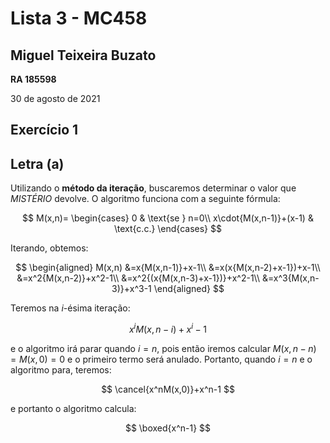# Lista 3 - MC458

## Miguel Teixeira Buzato
**RA 185598**

30 de agosto de 2021

## Exercício 1

## Letra (a)

Utilizando o **método da iteração**, buscaremos determinar o valor que *MISTÉRIO* devolve.
O algoritmo funciona com a seguinte fórmula:

$$
M(x,n)=
\begin{cases}
  0  & \text{se } n=0\\
  x\cdot{M(x,n-1)}+(x-1) & \text{c.c.}
\end{cases}
$$

Iterando, obtemos:

$$
\begin{aligned}
  M(x,n)
    &=x{M(x,n-1)}+x-1\\
    &=x(x{M(x,n-2)+x-1})+x-1\\
    &=x^2{M(x,n-2)}+x^2-1\\
    &=x^2{(x{M(x,n-3)+x-1})}+x^2-1\\
    &=x^3{M(x,n-3)}+x^3-1
\end{aligned}
$$

Teremos na $i$-ésima iteração:

$$
x^iM(x,n-i)+x^i-1
$$

e o algoritmo irá parar quando $i=n$, pois então iremos calcular $M(x,n-n)=M(x,0)=0$ e o primeiro termo será anulado. Portanto, quando $i=n$ e o algoritmo para, teremos:

$$
\cancel{x^nM(x,0)}+x^n-1
$$

e portanto o algoritmo calcula:

$$
\boxed{x^n-1}
$$